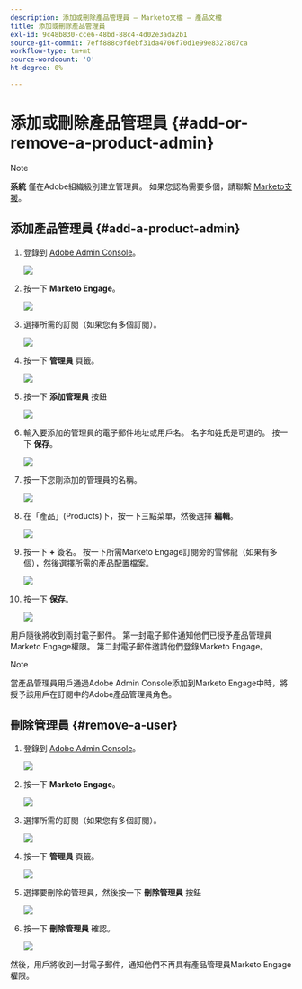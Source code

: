 ```yaml
---
description: 添加或刪除產品管理員 — Marketo文檔 — 產品文檔
title: 添加或刪除產品管理員
exl-id: 9c48b830-cce6-48bd-88c4-4d02e3ada2b1
source-git-commit: 7eff888c0fdebf31da4706f70d1e99e8327807ca
workflow-type: tm+mt
source-wordcount: '0'
ht-degree: 0%

---
```


# 添加或刪除產品管理員 {#add-or-remove-a-product-admin}

>[!NOTE]
>
>**系統** 僅在Adobe組織級別建立管理員。 如果您認為需要多個，請聯繫 [Marketo支援](https://nation.marketo.com/t5/support/ct-p/Support)。

## 添加產品管理員 {#add-a-product-admin}

1. 登錄到 [Adobe Admin Console](https://adminconsole.adobe.com/)。

   ![](assets/add-or-remove-a-product-admin-1.png)

1. 按一下 **Marketo Engage**。

   ![](assets/add-or-remove-a-product-admin-2.png)

1. 選擇所需的訂閱（如果您有多個訂閱）。

   ![](assets/add-or-remove-a-product-admin-3.png)

1. 按一下 **管理員** 頁籤。

   ![](assets/add-or-remove-a-product-admin-4.png)

1. 按一下 **添加管理員** 按鈕

   ![](assets/add-or-remove-a-product-admin-5.png)

1. 輸入要添加的管理員的電子郵件地址或用戶名。 名字和姓氏是可選的。 按一下 **保存**。

   ![](assets/add-or-remove-a-product-admin-6.png)

1. 按一下您剛添加的管理員的名稱。

   ![](assets/add-or-remove-a-product-admin-7.png)

1. 在「產品」(Products)下，按一下三點菜單，然後選擇 **編輯**。

   ![](assets/add-or-remove-a-product-admin-8.png)

1. 按一下 **+** 簽名。 按一下所需Marketo Engage訂閱旁的雪佛龍（如果有多個），然後選擇所需的產品配置檔案。

   ![](assets/add-or-remove-a-product-admin-9.png)

1. 按一下 **保存**。

   ![](assets/add-or-remove-a-product-admin-10.png)

用戶隨後將收到兩封電子郵件。 第一封電子郵件通知他們已授予產品管理員Marketo Engage權限。 第二封電子郵件邀請他們登錄Marketo Engage。

>[!NOTE]
>
>當產品管理員用戶通過Adobe Admin Console添加到Marketo Engage中時，將授予該用戶在訂閱中的Adobe產品管理員角色。

## 刪除管理員 {#remove-a-user}

1. 登錄到 [Adobe Admin Console](https://adminconsole.adobe.com/)。

   ![](assets/add-or-remove-a-product-admin-11.png)

1. 按一下 **Marketo Engage**。

   ![](assets/add-or-remove-a-product-admin-12.png)

1. 選擇所需的訂閱（如果您有多個訂閱）。

   ![](assets/add-or-remove-a-product-admin-13.png)

1. 按一下 **管理員** 頁籤。

   ![](assets/add-or-remove-a-product-admin-14.png)

1. 選擇要刪除的管理員，然後按一下 **刪除管理員** 按鈕

   ![](assets/add-or-remove-a-product-admin-15.png)

1. 按一下 **刪除管理員** 確認。

   ![](assets/add-or-remove-a-product-admin-16.png)

然後，用戶將收到一封電子郵件，通知他們不再具有產品管理員Marketo Engage權限。
